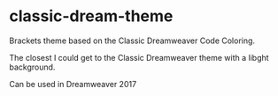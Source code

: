 # classic-dream-theme
Brackets theme based on the Classic Dreamweaver Code Coloring.

The closest I could get to the Classic Dreamweaver theme with a libght background.

Can be used in Dreamweaver 2017
